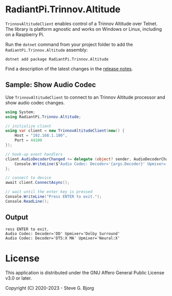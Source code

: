 # RadiantPi.Trinnov.Altitude

`TrinnovAltitudeClient` enables control of a Trinnov Altitude over Telnet. The library is platform agnostic and works on Windows or Linux, including on a Raspberry Pi.

Run the `dotnet` command from your project folder to add the `RadiantPi.Trinnov.Altitude` assembly:
```
dotnet add package RadiantPi.Trinnov.Altitude
```

Find a description of the latest changes in the [release notes](ReleaseNotes.md).

## Sample: Show Audio Codec

Use `TrinnovAltitudeClient` to connect to an Trinnov Altitude processor and show audio codec changes.

```csharp
using System;
using RadiantPi.Trinnov.Altitude;

// initialize client
using var client = new TrinnovAltitudeClient(new() {
    Host = "192.168.1.180",
    Port = 44100
});

// hook-up event handlers
client.AudioDecoderChanged += delegate (object? sender, AudioDecoderChangedEventArgs args) {
    Console.WriteLine($"Audio Codec: Decoder='{args.Decoder}' Upmixer='{args.Upmixer}'");
};

// connect to device
await client.ConnectAsync();

// wait until the enter key is pressed
Console.WriteLine("Press ENTER to exit.");
Console.ReadLine();
```

## Output

```
ress ENTER to exit.
Audio Codec: Decoder='DD' Upmixer='Dolby Surround'
Audio Codec: Decoder='DTS:X MA' Upmixer='Neural:X'
```

# License

This application is distributed under the GNU Affero General Public License v3.0 or later.

Copyright (C) 2020-2023 - Steve G. Bjorg